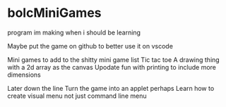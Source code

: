 # bolcMiniGames
program im making when i should be learning



Maybe put the game on github to better use it on vscode

Mini games to add to the shitty mini game list
	Tic tac toe
	A drawing thing with a 2d array as the canvas
	Upodate fun with printing to include more dimensions

Later down the line
Turn the game into an applet perhaps
Learn how to create visual menu not just command line menu 

